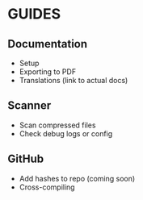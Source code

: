 # GUIDES

## Documentation
- Setup
- Exporting to PDF
- Translations (link to actual docs)

## Scanner
- Scan compressed files
- Check debug logs or config

## GitHub
- Add hashes to repo (coming soon)
- Cross-compiling